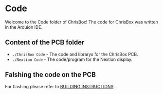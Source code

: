 # Code

Welcome to the Code folder of ChrisBox!
The code for ChrisBox was written in the Arduion IDE.

## Content of the PCB folder

- `./ChrisBox Code` - The code and librarys for the ChrisBox PCB.
- `./Nextion Code` - The code/program for the Nextion display.

## Falshing the code on the PCB

For flashing please refer to [BUILDING INSTRUCTIONS](/BUILDING_INSTRUCTIONS.md).
